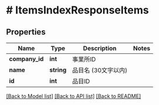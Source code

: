 # # ItemsIndexResponseItems

## Properties

Name | Type | Description | Notes
------------ | ------------- | ------------- | -------------
**company_id** | **int** | 事業所ID | 
**name** | **string** | 品目名 (30文字以内) | 
**id** | **int** | 品目ID | 

[[Back to Model list]](../../README.md#documentation-for-models) [[Back to API list]](../../README.md#documentation-for-api-endpoints) [[Back to README]](../../README.md)


